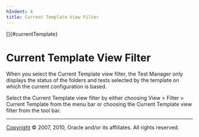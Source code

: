 ```yaml
---
hIndent: 4
title: Current Template View Filter
---
```


[]{#currentTemplate}

# Current Template View Filter

When you select the Current Template view filter, the Test Manager only displays the status of the
folders and tests selected by the template on which the current configuration is based.

Select the Current Template view filter by either choosing View \> Filter \> Current Template from
the menu bar or choosing the Current Template view filter from the tool bar.

----------------------------------------------------------------------------------------------------

[Copyright](../copyright.html) © 2007, 2010, Oracle and/or its affiliates. All rights reserved.
